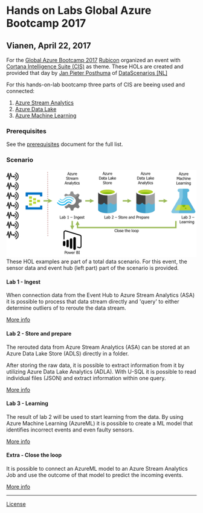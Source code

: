 # Hands on Labs Global Azure Bootcamp 2017
## Vianen, April 22, 2017

For the [Global Azure Bootcamp 2017](https://global.azurebootcamp.net/) [Rubicon](http://rubicon.nl/) organized an event with [Cortana Intelligence Suite (CIS)](http://www.microsoft.com/en-us/cloud-platform/cortana-intelligence-suite) as theme. These HOLs are created and provided that day by [Jan Pieter Posthuma](https://linkedin.com/in/jpposthuma) of [DataScenarios [NL]](https://datascenarios.nl)

For this hands-on-lab bootcamp three parts of CIS are beeing used and connected:

1. [Azure Stream Analytics](https://azure.microsoft.com/en-us/services/stream-analytics/)
2. [Azure Data Lake](https://azure.microsoft.com/en-us/services/data-lake-store/)
3. [Azure Machine Learning](https://azure.microsoft.com/en-us/services/machine-learning/)

### Prerequisites

See the [prerequisites](Prerequisites.md) document for the full list.

### Scenario
![](images/HOLDataScenario.png)
These HOL examples are part of a total data scenario. For this event, the sensor data and event hub (left part) part of the scenario is provided.

#### Lab 1 - Ingest
When connection data from the Event Hub to Azure Stream Analytics (ASA) it is possible to process that data stream directly and 'query' to either determine outliers of to reroute the data stream.

[More info](AzureStreamAnalytics/README.md)

#### Lab 2 - Store and prepare
The rerouted data from Azure Stream Analytics (ASA) can be stored at an Azure Data Lake Store (ADLS) directly in a folder.

After storing the raw data, it is possible to extract information from it by utilizing Azure Data Lake Analytics (ADLA). With U-SQL it is possible to read individual files (JSON) and extract information within one query.

[More info](AzureDataLake/README.md)

#### Lab 3 - Learning
The result of lab 2 will be used to start learning from the data. By using Azure Machine Learning (AzureML) it is possible to create a ML model that identifies incorrect events and even faulty sensors.

[More info](AzureMachineLearning/README.md)

#### Extra - Close the loop
It is possible to connect an AzureML model to an Azure Stream Analytics Job and use the outcome of that model to predict the incoming events.

[More info](CloseTheLoop/README.md)

---
[License](../LICENSE)